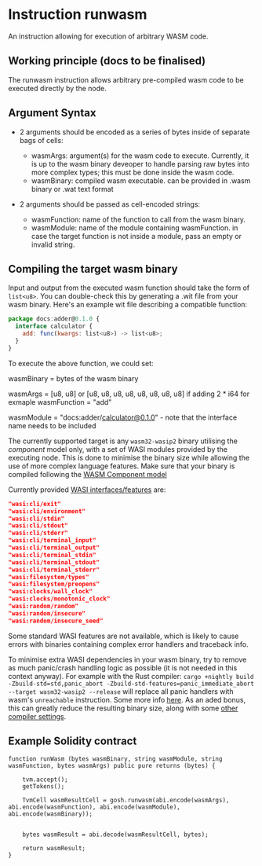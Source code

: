 # Instruction runwasm
An instruction allowing for execution of arbitrary WASM code.

## Working principle (docs to be finalised)
The runwasm instruction allows arbitrary pre-compiled wasm code to be executed directly by the node.

## Argument Syntax
* 2 arguments should be encoded as a series of bytes inside of separate bags of cells:
    * wasmArgs: argument(s) for the wasm code to execute. Currently, it is up to the wasm binary deveoper to handle parsing raw bytes into more complex types; this must be done inside the wasm code.
    * wasmBinary: compiled wasm executable. can be provided in .wasm binary or .wat text format

* 2 arguments should be passed as cell-encoded strings:
    * wasmFunction: name of the function to call from the wasm binary.
    * wasmModule: name of the module containing wasmFunction. in case the target function is not inside a module, pass an empty or invalid string.

## Compiling the target wasm binary

Input and output from the executed wasm function should take the form of `list<u8>`. You can double-check this by generating a .wit file from your wasm binary. Here's an example wit file describing a compatible function:
```js
package docs:adder@0.1.0 {
  interface calculator {
    add: func(kwargs: list<u8>) -> list<u8>;
  }
}
```
To execute the above function, we could set:

wasmBinary = bytes of the wasm binary

wasmArgs = [u8, u8] or [u8, u8, u8, u8, u8, u8, u8, u8] if adding 2 * i64 for exmaple 
wasmFunction = "add"

wasmModule = "docs:adder/calculator@0.1.0" - note that the interface name needs to be included

The currently supported target is any `wasm32-wasip2` binary utilising the _component_ model only, with a set of WASI modules provided by the executing node. This is done to minimise the binary size while allowing the use of more complex language features.
Make sure that your binary is compiled following the [WASM Component model](https://component-model.bytecodealliance.org/)

Currently provided [WASI interfaces/features](https://wasi.dev/interfaces) are:
```json
"wasi:cli/exit"
"wasi:cli/environment"
"wasi:cli/stdin"
"wasi:cli/stdout"
"wasi:cli/stderr"
"wasi:cli/terminal_input"
"wasi:cli/terminal_output"
"wasi:cli/terminal_stdin"
"wasi:cli/terminal_stdout"
"wasi:cli/terminal_stderr"
"wasi:filesystem/types"
"wasi:filesystem/preopens"
"wasi:clocks/wall_clock"
"wasi:clocks/monotonic_clock"
"wasi:random/random"
"wasi:random/insecure"
"wasi:random/insecure_seed"
```

Some standard WASI features are not available, which is likely to cause errors with binaries containing complex error handlers and traceback info.

To minimise extra WASI dependencies in your wasm binary, try to remove as much panic/crash handling logic as possible (it is not needed in this context anyway).
For example with the Rust compiler:
`cargo +nightly build -Zbuild-std=std,panic_abort -Zbuild-std-features=panic_immediate_abort --target wasm32-wasip2 --release` will replace all panic handlers with wasm's `unreachable` instruction. Some more info [here](https://github.com/rust-lang/rust/issues/133235).
As an aded bonus, this can greatly reduce the resulting binary size, along with some [other compiler settings](https://github.com/johnthagen/min-sized-rust).


## Example Solidity contract

```solidity
function runWasm (bytes wasmBinary, string wasmModule, string wasmFunction, bytes wasmArgs) public pure returns (bytes) {
    
    tvm.accept(); 
    getTokens();

    TvmCell wasmResultCell = gosh.runwasm(abi.encode(wasmArgs), abi.encode(wasmFunction), abi.encode(wasmModule), abi.encode(wasmBinary));


    bytes wasmResult = abi.decode(wasmResultCell, bytes);

    return wasmResult;
}
```
